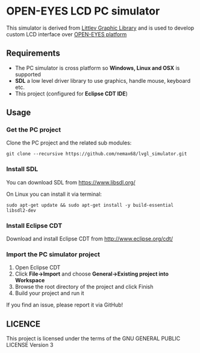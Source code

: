 # OPEN-EYES LCD PC simulator

This simulator is derived from [Littlev Graphic Library](https://github.com/littlevgl/lvgl) and is used to develop custom LCD interface over [OPEN-EYES platform](https://open-eyes.it) 

## Requirements
* The PC simulator is cross platform so **Windows, Linux and OSX** is supported
* **SDL** a low level driver library to use graphics, handle mouse, keyboard etc.
* This project (configured for **Eclipse CDT IDE**)

## Usage

### Get the PC project

Clone the PC project and the related sub modules:
```
git clone --recursive https://github.com/nemax68/lvgl_simulator.git
```

### Install SDL
You can download SDL from https://www.libsdl.org/

On Linux you can install it via terminal:
```
sudo apt-get update && sudo apt-get install -y build-essential libsdl2-dev
```

### Install Eclipse CDT
Download and install Eclipse CDT from  http://www.eclipse.org/cdt/

### Import the PC simulator project
1. Open Eclipse CDT
2. Click **File->Import** and choose **General->Existing project into Workspace**
3. Browse the root directory of the project and click Finish
4. Build your project and run it

If you find an issue, please report it via GitHub!

## LICENCE 

This project is licensed under the terms of the GNU GENERAL PUBLIC LICENSE Version 3


